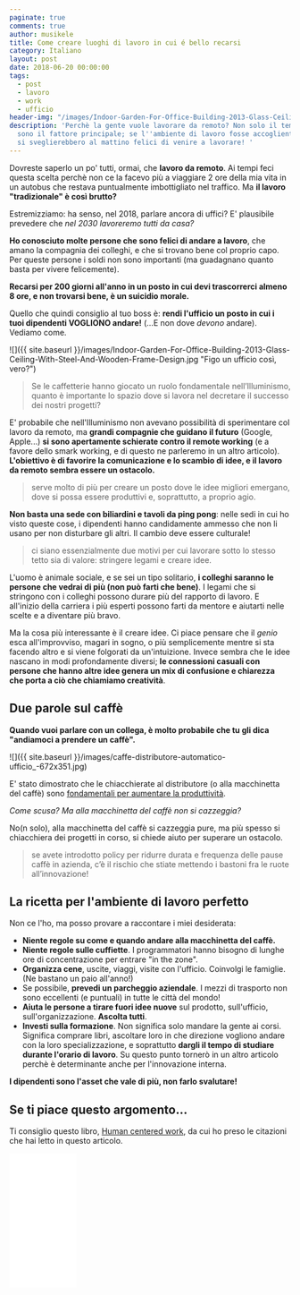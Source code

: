 ```yaml
---
paginate: true
comments: true
author: musikele
title: Come creare luoghi di lavoro in cui é bello recarsi
category: Italiano
layout: post
date: 2018-06-20 00:00:00
tags:
  - post
  - lavoro
  - work
  - ufficio
header-img: "/images/Indoor-Garden-For-Office-Building-2013-Glass-Ceiling-With-Steel-And-Wooden-Frame-Design.jpg"
description: 'Perchè la gente vuole lavorare da remoto? Non solo il tempo o i soldi
  sono il fattore principale; se l''ambiente di lavoro fosse accogliente, le persone
  si sveglierebbero al mattino felici di venire a lavorare! '
---
```

Dovreste saperlo un po' tutti, ormai, che **lavoro da remoto**. Ai tempi feci questa scelta perchè non ce la facevo più a viaggiare 2 ore della mia vita in un autobus che restava puntualmente imbottigliato nel traffico. Ma **il lavoro "tradizionale" è così brutto?** 

Estremizziamo: ha senso, nel 2018, parlare ancora di uffici? E' plausibile prevedere che _nel 2030 lavoreremo tutti da casa?_ 

**Ho conosciuto molte persone che sono felici di andare a lavoro**, che amano la compagnia dei colleghi, e che si trovano bene col proprio capo. Per queste persone i soldi non sono importanti (ma guadagnano quanto basta per vivere felicemente).

**Recarsi per 200 giorni all'anno in un posto in cui devi trascorrerci almeno 8 ore, e non trovarsi bene, è un suicidio morale.** 

Quello che quindi consiglio al tuo boss è: **rendi l'ufficio un posto in cui i tuoi dipendenti VOGLIONO andare!** (...E non dove _devono_ andare). Vediamo come. 

![]({{ site.baseurl }}/images/Indoor-Garden-For-Office-Building-2013-Glass-Ceiling-With-Steel-And-Wooden-Frame-Design.jpg "Figo un ufficio così, vero?")

> Se le caffetterie hanno giocato un ruolo fondamentale nell’Illuminismo, quanto è importante lo spazio dove si lavora nel decretare il successo dei nostri progetti?

E' probabile che nell'Illuminismo non avevano possibilità di sperimentare col lavoro da remoto, ma **grandi compagnie che guidano il futuro** (Google, Apple...) **si sono apertamente schierate contro il remote working** (e a favore dello smark working, e di questo ne parleremo in un altro articolo). **L'obiettivo è di favorire la comunicazione e lo scambio di idee, e il lavoro da remoto sembra essere un ostacolo.** 

> serve molto di più per creare un posto dove le idee migliori emergano, dove si possa essere produttivi e, soprattutto, a proprio agio.

**Non basta una sede con biliardini e tavoli da ping pong**: nelle sedi in cui ho visto queste cose, i dipendenti hanno candidamente ammesso che non li usano per non disturbare gli altri. Il cambio deve essere culturale! 

> ci siano essenzialmente due motivi per cui lavorare sotto lo stesso tetto sia di valore: stringere legami e creare idee.

L'uomo è animale sociale, e se sei un tipo solitario, **i colleghi saranno le persone che vedrai di più (non può farti che bene)**. I legami che si stringono con i colleghi possono durare più del rapporto di lavoro. E all'inizio della carriera i più esperti possono farti da mentore e aiutarti nelle scelte e a diventare più bravo. 

Ma la cosa più interessante è il creare idee. Ci piace pensare che il _genio_ esca all'improvviso, magari in sogno, o più semplicemente mentre si sta facendo altro e si viene folgorati da un'intuizione. Invece sembra che le idee nascano in modi profondamente diversi; **le connessioni casuali con persone che hanno altre idee genera un mix di confusione e chiarezza che porta a ciò che chiamiamo creatività**. 

## Due parole sul caffè

**Quando vuoi parlare con un collega, è molto probabile che tu gli dica "andiamoci a prendere un caffè".** 

![]({{ site.baseurl }}/images/caffe-distributore-automatico-ufficio_-672x351.jpg)

E' stato dimostrato che le chiacchierate al distributore (o alla macchinetta del caffè) sono [fondamentali per aumentare la produttività](https://www.nytimes.com/2012/07/15/jobs/group-breaks-can-raise-workplace-productivity.html).

_Come scusa? Ma alla macchinetta del caffè non si cazzeggia?_ 

No(n solo), alla macchinetta del caffè si cazzeggia pure, ma più spesso si chiacchiera dei progetti in corso, si chiede aiuto per superare un ostacolo. 

> se avete introdotto policy per ridurre durata e frequenza delle pause caffè in azienda, c’è il rischio che stiate mettendo i bastoni fra le ruote all’innovazione!

## La ricetta per l'ambiente di lavoro perfetto 

Non ce l'ho, ma posso provare a raccontare i miei desiderata: 

* **Niente regole su come e quando andare alla macchinetta del caffè.** 
* **Niente regole sulle cuffiette**. I programmatori hanno bisogno di lunghe ore di concentrazione per entrare "in the zone". 
* **Organizza cene**, uscite, viaggi, visite con l'ufficio. Coinvolgi le famiglie. (Ne bastano un paio all'anno!)   
* Se possibile, **prevedi un parcheggio aziendale**. I mezzi di trasporto non sono eccellenti (e puntuali) in tutte le città del mondo! 
* **Aiuta le persone a tirare fuori idee nuove** sul prodotto, sull'ufficio, sull'organizzazione. **Ascolta tutti**.
* **Investi sulla formazione**. Non significa solo mandare la gente ai corsi. Significa comprare libri, ascoltare loro in che direzione vogliono andare con la loro specializzazione, e soprattutto **dargli il tempo di studiare durante l'orario di lavoro**. Su questo punto tornerò in un altro articolo perchè è determinante anche per l'innovazione interna. 

**I dipendenti sono l'asset che vale di più, non farlo svalutare!** 

## Se ti piace questo argomento...

Ti consiglio questo libro, [Human centered work](https://amzn.to/2toNoae), da cui ho preso le citazioni che hai letto in questo articolo.

<iframe style="width:120px;height:240px;" marginwidth="0" marginheight="0" scrolling="no" frameborder="0" src="//rcm-eu.amazon-adsystem.com/e/cm?lt1=_blank&bc1=000000&IS2=1&bg1=FFFFFF&fc1=000000&lc1=0000FF&t=ilblodimicnas-21&o=29&p=8&l=as4&m=amazon&f=ifr&ref=as_ss_li_til&asins=8823836425&linkId=c724d19e9ba8713adb49f1e18311177b"></iframe>